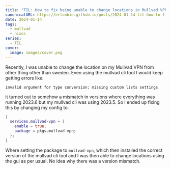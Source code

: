 ```yaml
---
title: "TIL: How to fix being unable to change locations in Mullvad VPN on NixOS"
canonicalURL: https://erlonbie.github.io/posts/2024-01-14-til-how-to-fix-unable-to-change-locations-in-mullvad-on-nixos/
date: 2024-01-14
tags:
  - mullvad
  - nixos
series:
  - TIL
cover:
  image: images/cover.png
---
```


Recently, I was unable to change the location on my Mullvad VPN from other thing other than sweden. Even using the 
mullvad cli tool I would keep getting errors like: 

```
invalid argument for type conversion: missing custom lists settings
```

it turned out to somehow a mismatch in versions where everything was running 2023.6 but my mullvad cli was using 
2023.5. So I ended up fixing this by changing my config to:

```nix
{
  services.mullvad-vpn = {
    enable = true;
    package = pkgs.mullvad-vpn;
  };
}
```

Where setting the package to `mullvad-vpn`, which then installed the correct version of the mullvad cli tool and I was
then able to change locations using the gui as per usual. No idea why there was a version mismatch.
